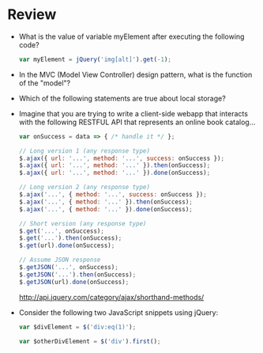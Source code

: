 # Review

- What is the value of variable myElement after executing the following code?

  ```js
  var myElement = jQuery('img[alt]').get(-1);
  ```

- In the MVC (Model View Controller) design pattern, what is the function of the "model"?

- Which of the following statements are true about local storage?

- Imagine that you are trying to write a client-side webapp that interacts with the following RESTFUL API that represents an online book catalog...

  ```js
  var onSuccess = data => { /* handle it */ };

  // Long version 1 (any response type)
  $.ajax({ url: '...', method: '...', success: onSuccess });
  $.ajax({ url: '...', method: '...' }).then(onSuccess);
  $.ajax({ url: '...', method: '...' }).done(onSuccess);

  // Long version 2 (any response type)
  $.ajax('...', { method: '...', success: onSuccess });
  $.ajax('...', { method: '...' }).then(onSuccess);
  $.ajax('...', { method: '...' }).done(onSuccess);

  // Short version (any response type)
  $.get('...', onSuccess);
  $.get('...').then(onSuccess);
  $.get(url).done(onSuccess);

  // Assume JSON response
  $.getJSON('...', onSuccess);
  $.getJSON('...').then(onSuccess);
  $.getJSON(url).done(onSuccess);
  ```

  <http://api.jquery.com/category/ajax/shorthand-methods/>

- Consider the following two JavaScript snippets using jQuery:

  ```js
  var $divElement = $('div:eq(1)');

  var $otherDivElement = $('div').first();
  ```
